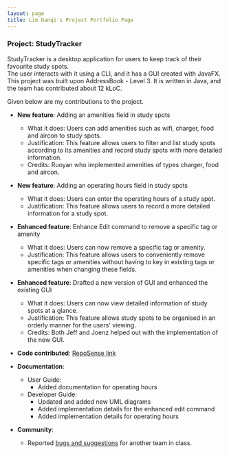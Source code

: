 ```yaml
---
layout: page
title: Lim Danqi's Project Portfolio Page
---
```


### Project: StudyTracker

StudyTracker is a desktop application for users to keep track of their favourite study spots.  
The user interacts with it using a CLI, and it has a GUI created with JavaFX. This project was built upon
AddressBook - Level 3. It is written in Java, and the team has contributed about 12 kLoC.

Given below are my contributions to the project.

- **New feature**: Adding an amenities field in study spots
  - What it does: Users can add amenities such as wifi, charger, food and aircon to study spots.
  - Justification: This feature allows users to filter and list study spots according to its amenities and 
      record study spots with more detailed information.
  - Credits: Ruoyan who implemented amenities of types charger, food and aircon.

- **New feature**: Adding an operating hours field in study spots
  - What it does: Users can enter the operating hours of a study spot.
  - Justification: This feature allows users to record a more detailed information for a study spot.

- **Enhanced feature**: Enhance Edit command to remove a specific tag or amenity
  - What it does: Users can now remove a specific tag or amenity.
  - Justification: This feature allows users to conveniently remove specific tags or amenities without having to
      key in existing tags or amenities when changing these fields.

- **Enhanced feature**: Drafted a new version of GUI and enhanced the existing GUI
  - What it does: Users can now view detailed information of study spots at a glance.
  - Justification: This feature allows study spots to be organised in an orderly manner for the users' viewing.
  - Credits: Both Jeff and Joenz helped out with the implementation of the new GUI.

- **Code contributed**: [RepoSense link](https://nus-cs2103-ay2122s1.github.io/tp-dashboard/?search=&sort=groupTitle&sortWithin=title&timeframe=commit&mergegroup=&groupSelect=groupByRepos&breakdown=true&checkedFileTypes=docs~functional-code~test-code~other&since=2021-09-17&tabOpen=true&tabType=authorship&tabAuthor=limdanqi&tabRepo=AY2122S1-CS2103T-T09-1%2Ftp%5Bmaster%5D&authorshipIsMergeGroup=false&authorshipFileTypes=docs~functional-code~test-code&authorshipIsBinaryFileTypeChecked=false)

- **Documentation**:
  - User Guide:
    - Added documentation for operating hours
  - Developer Guide:
    - Updated and added new UML diagrams
    - Added implementation details for the enhanced edit command
    - Added implementation details for operating hours

- **Community**:
  - Reported [bugs and suggestions](https://github.com/limdanqi/ped/issues) for another team in class.
